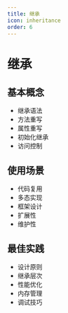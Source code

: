 ```yaml
---
title: 继承
icon: inheritance
order: 6
---
```


# 继承

## 基本概念
- 继承语法
- 方法重写
- 属性重写
- 初始化继承
- 访问控制

## 使用场景
- 代码复用
- 多态实现
- 框架设计
- 扩展性
- 维护性

## 最佳实践
- 设计原则
- 继承层次
- 性能优化
- 内存管理
- 调试技巧
